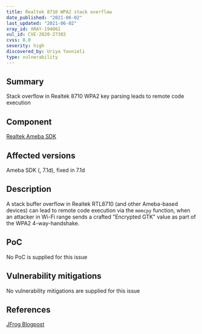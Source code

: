 ```yaml
---
title: Realtek 8710 WPA2 stack overflow
date_published: "2021-06-02"
last_updated: "2021-06-02"
xray_id: XRAY-194061
vul_id: CVE-2020-27302
cvss: 8.0
severity: high
discovered_by: Uriya Yavnieli
type: vulnerability
---
```

## Summary

Stack overflow in Realtek 8710 WPA2 key parsing leads to remote code execution

## Component

[Realtek Ameba SDK](https://www.amebaiot.com/en/ameba-sdk-summary/)

## Affected versions

Ameba SDK (, 7.1d), fixed in 7.1d

## Description

A stack buffer overflow in Realtek RTL8710 (and other Ameba-based devices) can lead to remote code execution via the `memcpy` function, when an attacker in Wi-Fi range sends a crafted "Encrypted GTK" value as part of the WPA2 4-way-handshake.

## PoC

No PoC is supplied for this issue

## Vulnerability mitigations

No vulnerability mitigations are supplied for this issue

## References

[JFrog Blogpost](https://jfrog.com/blog/revisiting-realtek-a-new-set-of-critical-wi-fi-vulnerabilities-discovered-by-automated-zero-day-analysis/)

